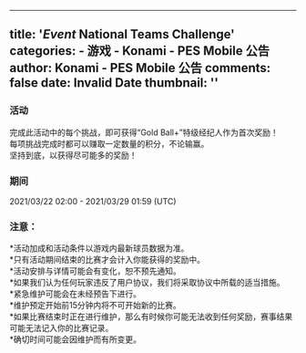 
---
title: '_Event_ National Teams Challenge'
categories: 
    - 游戏
    - Konami - PES Mobile 公告
author: Konami - PES Mobile 公告
comments: false
date: Invalid Date
thumbnail: ''
---

<div>   
<h3>活动</h3><p class="text">完成此活动中的每个挑战，即可获得“Gold Ball+”特级经纪人作为首次奖励！<br>每项挑战完成时都可以赚取一定数量的积分，不论输赢。<br>坚持到底，以获得尽可能多的奖励！</p><h3>期间</h3><p class="text">2021/03/22 02:00 - 2021/03/29 01:59 (UTC)</p><h3>注意：</h3><p class="text">*活动加成和活动条件以游戏内最新球员数据为准。<br>*只有活动期间结束的比赛才会计入你能获得的奖励中。<br>*活动安排与详情可能会有变化，恕不预先通知。<br>*如果我们认为任何玩家违反了用户协议，我们将采取协议中所载的适当措施。<br>*紧急维护可能会在未经预告下进行。<br>*维护预定开始前15分钟内将不可开始新的比赛。<br>*如果比赛结束时正在进行维护，那么有时候你可能无法收到任何奖励，赛事结果可能无法记入你的比赛记录。<br>*确切时间可能会因维护而有所变更。</p>
                              
</div>
            